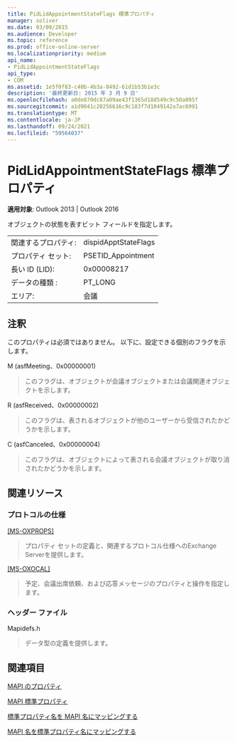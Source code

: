 ```yaml
---
title: PidLidAppointmentStateFlags 標準プロパティ
manager: soliver
ms.date: 03/09/2015
ms.audience: Developer
ms.topic: reference
ms.prod: office-online-server
ms.localizationpriority: medium
api_name:
- PidLidAppointmentStateFlags
api_type:
- COM
ms.assetid: 1e5f0f83-c40b-4b3a-8492-61d1b53b1e3c
description: '最終更新日: 2015 年 3 月 9 日'
ms.openlocfilehash: a0de870dc87a09ae43f1365d18d549c9c50a095f
ms.sourcegitcommit: a1d9041c20256616c9c183f7d1049142a7ac6991
ms.translationtype: MT
ms.contentlocale: ja-JP
ms.lasthandoff: 09/24/2021
ms.locfileid: "59564037"
---
```

# <a name="pidlidappointmentstateflags-canonical-property"></a>PidLidAppointmentStateFlags 標準プロパティ

  
  
**適用対象**: Outlook 2013 | Outlook 2016 
  
オブジェクトの状態を表すビット フィールドを指定します。
  
|||
|:-----|:-----|
|関連するプロパティ:  <br/> |dispidApptStateFlags  <br/> |
|プロパティ セット:  <br/> |PSETID_Appointment  <br/> |
|長い ID (LID):  <br/> |0x00008217  <br/> |
|データの種類 :   <br/> |PT_LONG  <br/> |
|エリア:  <br/> |会議  <br/> |
   
## <a name="remarks"></a>注釈

このプロパティは必須ではありません。 以下に、設定できる個別のフラグを示します。
  
M (asfMeeting、0x00000001)
  
> このフラグは、オブジェクトが会議オブジェクトまたは会議関連オブジェクトを示します。
    
R (asfReceived、0x00000002)
  
> このフラグは、表されるオブジェクトが他のユーザーから受信されたかどうかを示します。
    
C (asfCanceled、0x00000004)
  
> このフラグは、オブジェクトによって表される会議オブジェクトが取り消されたかどうかを示します。
    
## <a name="related-resources"></a>関連リソース

### <a name="protocol-specifications"></a>プロトコルの仕様

[[MS-OXPROPS]](https://msdn.microsoft.com/library/f6ab1613-aefe-447d-a49c-18217230b148%28Office.15%29.aspx)
  
> プロパティ セットの定義と、関連するプロトコル仕様へのExchange Serverを提供します。
    
[[MS-OXOCAL]](https://msdn.microsoft.com/library/09861fde-c8e4-4028-9346-e7c214cfdba1%28Office.15%29.aspx)
  
> 予定、会議出席依頼、および応答メッセージのプロパティと操作を指定します。
    
### <a name="header-files"></a>ヘッダー ファイル

Mapidefs.h
  
> データ型の定義を提供します。
    
## <a name="see-also"></a>関連項目



[MAPI のプロパティ](mapi-properties.md)
  
[MAPI 標準プロパティ](mapi-canonical-properties.md)
  
[標準プロパティ名を MAPI 名にマッピングする](mapping-canonical-property-names-to-mapi-names.md)
  
[MAPI 名を標準プロパティ名にマッピングする](mapping-mapi-names-to-canonical-property-names.md)

